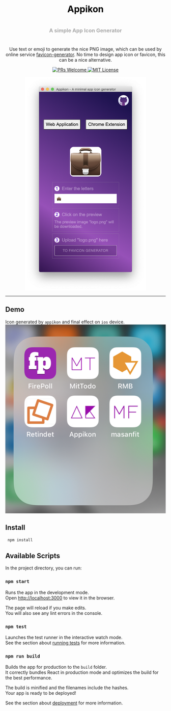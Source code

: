 
<div align="center">
  <!-- Logo and title and sub-title -->
  <h1 style="font-weight: bolder; color: black; margin-top: 0px">Appikon</h1>
  <h3 style="color: darkgrey; margin: 40px 0"> 
    A simple App Icon Generator
  </h3>

  <!-- description of project -->
  <p>
    Use text or emoji to generate the nice PNG image, which can be used by online service <a href="https://www.favicon-generator.org/">favicon-generator</a>. No time to design app icon or favicon, this can be a nice alternative.
  </p>

  <!-- github icons for PR and License -->
  <p>
    <a href="#">
      <img src="https://img.shields.io/badge/PRs-Welcome-brightgreen.svg?style=flat-square" alt="PRs Welcome">
    </a>
    <a href="#">
      <img src="https://img.shields.io/badge/License-MIT-brightgreen.svg?style=flat-square" alt="MIT License">
    </a>
  </p>
  <img src="appikon.png" alt="logo" width="380"/>
</div>

---
## Demo
Icon generated by `appikon` and final effect on `ios` device.
![](demo.jpg)

## Install
```bash
 npm install 
```

## Available Scripts

In the project directory, you can run:

### `npm start`

Runs the app in the development mode.<br>
Open [http://localhost:3000](http://localhost:3000) to view it in the browser.

The page will reload if you make edits.<br>
You will also see any lint errors in the console.

### `npm test`

Launches the test runner in the interactive watch mode.<br>
See the section about [running tests](https://facebook.github.io/create-react-app/docs/running-tests) for more information.

### `npm run build`

Builds the app for production to the `build` folder.<br>
It correctly bundles React in production mode and optimizes the build for the best performance.

The build is minified and the filenames include the hashes.<br>
Your app is ready to be deployed!

See the section about [deployment](https://facebook.github.io/create-react-app/docs/deployment) for more information.
